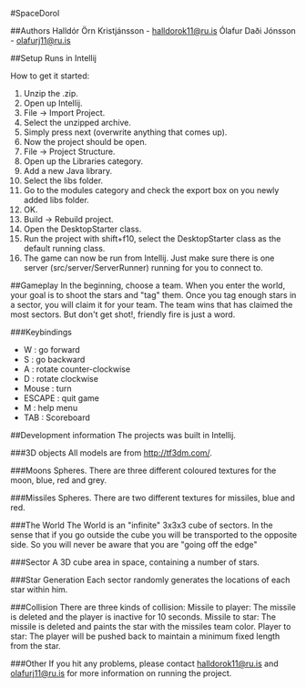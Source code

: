 #SpaceDorol

##Authors
Halldór Örn Kristjánsson - halldorok11@ru.is
Ólafur Daði Jónsson - olafurj11@ru.is

##Setup
Runs in Intellij

How to get it started:

1. Unzip the .zip.
2. Open up Intellij.
3. File -> Import Project.
4. Select the unzipped archive.
5. Simply press next (overwrite anything that comes up).
6. Now the project should be open.
7. File -> Project Structure.
8. Open up the Libraries category.
9. Add a new Java library.
10. Select the libs folder.
11. Go to the modules category and check the export box on you newly added libs folder.
12. OK.
13. Build -> Rebuild project.
14. Open the DesktopStarter class.
15. Run the project with shift+f10, select the DesktopStarter class as the default running class.
16. The game can now be run from Intellij. Just make sure there is one server (src/server/ServerRunner) running for you to connect to.

##Gameplay
In the beginning, choose a team.
When you enter the world, your goal is to shoot the stars and "tag" them.
Once you tag enough stars in a sector, you will claim it for your team.
The team wins that has claimed the most sectors.
But don't get shot!, friendly fire is just a word.

###Keybindings
* W : go forward
* S : go backward
* A : rotate counter-clockwise
* D : rotate clockwise
* Mouse : turn
* ESCAPE : quit game
* M : help menu
* TAB : Scoreboard

##Development information
The projects was built in Intellij.

###3D objects
All models are from http://tf3dm.com/.

###Moons
Spheres.
There are three different coloured textures for the moon, blue, red and grey.

###Missiles
Spheres.
There are two different textures for missiles, blue and red.

###The World
The World is an "infinite" 3x3x3 cube of sectors.
In the sense that if you go outside the cube you will be transported to the opposite side.
So you will never be aware that you are "going off the edge"

###Sector
A 3D cube area in space, containing a number of stars.

###Star Generation
Each sector randomly generates the locations of each star within him.

###Collision
There are three kinds of collision:
Missile to player:
	The missile is deleted and the player is inactive for 10 seconds.
Missile to star:
	The missile is deleted and paints the star with the missiles team color.
Player to star:
	The player will be pushed back to maintain a minimum fixed length from the star.

###Other
If you hit any problems, please contact halldorok11@ru.is and olafurj11@ru.is for more information on running the project.
